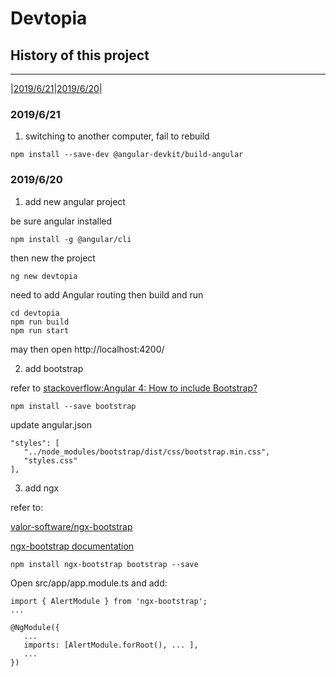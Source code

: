 # Devtopia

## History of this project

---
|[2019/6/21](#2019621a-name%2220190621%22a)|[2019/6/20](#2019620a-name%2220190620%22a)|
### 2019/6/21<a name="20190621"></a>
1. switching to another computer, fail to rebuild
```
npm install --save-dev @angular-devkit/build-angular
```

### 2019/6/20<a name="20190620"></a>
1. add new angular project

be sure angular installed
```
npm install -g @angular/cli
```

then new the project
```
ng new devtopia
```
need to add Angular routing
then build and run
```
cd devtopia
npm run build
npm run start
```
may then open http://localhost:4200/ 

2. add bootstrap

refer to [stackoverflow:Angular 4: How to include Bootstrap?](https://stackoverflow.com/questions/43557321/angular-4-how-to-include-bootstrap)
```
npm install --save bootstrap
```
update angular.json
```
"styles": [
   "../node_modules/bootstrap/dist/css/bootstrap.min.css",
   "styles.css"
],
```

3. add ngx

refer to:

 [valor-software/ngx-bootstrap](https://github.com/valor-software/ngx-bootstrap/blob/development/docs/getting-started/ng-cli.md)
 
 [ngx-bootstrap documentation](https://valor-software.com/ngx-bootstrap/#/documentation)

 ```
 npm install ngx-bootstrap bootstrap --save
 ```
Open src/app/app.module.ts and add:
```
import { AlertModule } from 'ngx-bootstrap';
...

@NgModule({
   ...
   imports: [AlertModule.forRoot(), ... ],
   ...
})

```